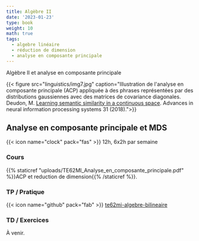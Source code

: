 ```yaml
---
title: Algèbre II
date: '2023-01-23'
type: book
weight: 10
math: true
tags:
  - algebre linéaire
  - réduction de dimension
  - analyse en composante principale
---
```


Algèbre II et analyse en composante principale

<!--more-->

{{< figure src="linguistics/img7.jpg" caption="Illustration de l'analyse en composante principale (ACP) appliquée à des phrases représentées par des distributions gaussiennes avec des matrices de covariance diagonales. Deudon, M. [Learning semantic similarity in a continuous space](https://papers.nips.cc/paper_files/paper/2018/file/97e8527feaf77a97fc38f34216141515-Paper.pdf). Advances in neural information processing systems 31 (2018).">}}

## Analyse en composante principale et MDS

{{< icon name="clock" pack="fas" >}} 12h, 6x2h par semaine

### Cours

{{% staticref "uploads/TE62MI_Analyse_en_composante_principale.pdf" %}}ACP et reduction de dimension{{% /staticref %}}.

### TP / Pratique 

{{< icon name="github" pack="fab" >}} [te62mi-algebre-bilineaire](https://github.com/MichelDeudon/te62mi-algebre-bilineaire)

### TD / Exercices

À venir.